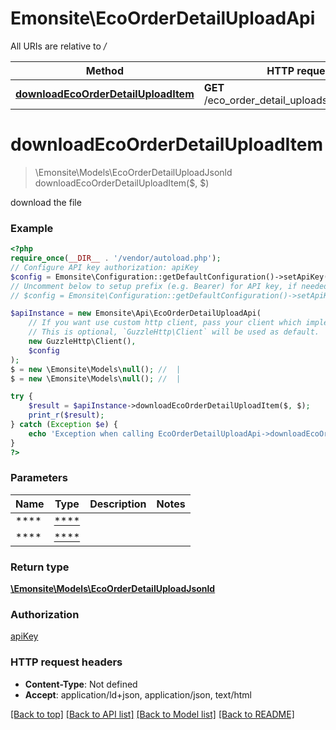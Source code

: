 # Emonsite\EcoOrderDetailUploadApi

All URIs are relative to */*

Method | HTTP request | Description
------------- | ------------- | -------------
[**downloadEcoOrderDetailUploadItem**](EcoOrderDetailUploadApi.md#downloadecoorderdetailuploaditem) | **GET** /eco_order_detail_uploads/{id}/download | download the file

# **downloadEcoOrderDetailUploadItem**
> \Emonsite\Models\EcoOrderDetailUploadJsonld downloadEcoOrderDetailUploadItem($, $)

download the file

### Example
```php
<?php
require_once(__DIR__ . '/vendor/autoload.php');
// Configure API key authorization: apiKey
$config = Emonsite\Configuration::getDefaultConfiguration()->setApiKey('Authorization', 'YOUR_API_KEY');
// Uncomment below to setup prefix (e.g. Bearer) for API key, if needed
// $config = Emonsite\Configuration::getDefaultConfiguration()->setApiKeyPrefix('Authorization', 'Bearer');

$apiInstance = new Emonsite\Api\EcoOrderDetailUploadApi(
    // If you want use custom http client, pass your client which implements `GuzzleHttp\ClientInterface`.
    // This is optional, `GuzzleHttp\Client` will be used as default.
    new GuzzleHttp\Client(),
    $config
);
$ = new \Emonsite\Models\null(); //  | 
$ = new \Emonsite\Models\null(); //  | 

try {
    $result = $apiInstance->downloadEcoOrderDetailUploadItem($, $);
    print_r($result);
} catch (Exception $e) {
    echo 'Exception when calling EcoOrderDetailUploadApi->downloadEcoOrderDetailUploadItem: ', $e->getMessage(), PHP_EOL;
}
?>
```

### Parameters

Name | Type | Description  | Notes
------------- | ------------- | ------------- | -------------
 **** | [****](../Model/.md)|  |
 **** | [****](../Model/.md)|  |

### Return type

[**\Emonsite\Models\EcoOrderDetailUploadJsonld**](../Model/EcoOrderDetailUploadJsonld.md)

### Authorization

[apiKey](../../README.md#apiKey)

### HTTP request headers

 - **Content-Type**: Not defined
 - **Accept**: application/ld+json, application/json, text/html

[[Back to top]](#) [[Back to API list]](../../README.md#documentation-for-api-endpoints) [[Back to Model list]](../../README.md#documentation-for-models) [[Back to README]](../../README.md)

